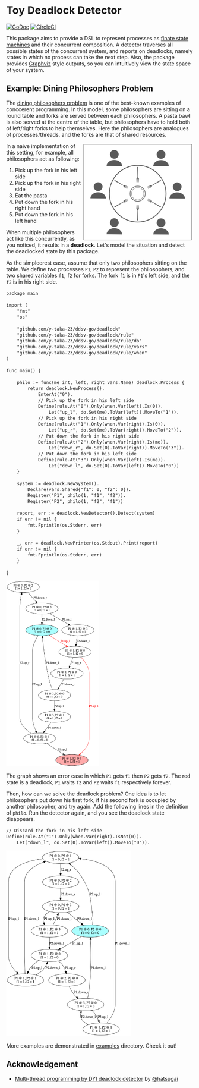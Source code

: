 Toy Deadlock Detector
=====================

[![GoDoc](https://godoc.org/github.com/y-taka-23/ddsv-go/deadlock?status.svg)](https://godoc.org/github.com/y-taka-23/ddsv-go/deadlock)
[![CircleCI](https://circleci.com/gh/y-taka-23/ddsv-go.svg?style=svg)](https://circleci.com/gh/y-taka-23/ddsv-go)

This package aims to provide a DSL to represent processes as [finate state machines](https://en.wikipedia.org/wiki/Finite-state_machine) and their concurrent composition. A detector traverses all possible states of the concurrent system, and reports on deadlocks, namely states in which no process can take the next step. Also, the package provides [Graphviz](https://www.graphviz.org/) style outputs, so you can intuitively view the state space of your system.


Example: Dining Philosophers Problem
------------------------------------

The [dining philosophers problem](https://en.wikipedia.org/wiki/Dining_philosophers_problem) is one of the best-known examples of conccerent programming. In this model, some philosophers are sitting on a round table and forks are served between each philosophers. A pasta bawl is also served at the centre of the table, but philosophers have to hold both of left/right forks to help themselves. Here the philosophers are analogues of processes/threads, and the forks are that of shared resources.

<img src="/assets/table.png" width=300px align="right" alt="philosophers and forks around a table">

In a naive implementation of this setting, for example, all philosophers act as following:

1. Pick up the fork in his left side
2. Pick up the fork in his right side
3. Eat the pasta
4. Put down the fork in his right hand
5. Put down the fork in his left hand

When multiple philosophers act like this concurrently, as you noticed, it results in a __deadlock__. Let's model the situation and detect the deadlocked state by this package.

As the simpleerest case, assume that only two philosophers sitting on the table. We define two processes `P1`, `P2` to represent the philosophers, and two shared variables `f1`, `f2` for forks. The fork `f1` is in `P1`'s left side, and the `f2` is in his right side.



```golang
package main

import (
	"fmt"
	"os"

	"github.com/y-taka-23/ddsv-go/deadlock"
	"github.com/y-taka-23/ddsv-go/deadlock/rule"
	"github.com/y-taka-23/ddsv-go/deadlock/rule/do"
	"github.com/y-taka-23/ddsv-go/deadlock/rule/vars"
	"github.com/y-taka-23/ddsv-go/deadlock/rule/when"
)

func main() {

	philo := func(me int, left, right vars.Name) deadlock.Process {
		return deadlock.NewProcess().
			EnterAt("0").
			// Pick up the fork in his left side
			Define(rule.At("0").Only(when.Var(left).Is(0)).
				Let("up_l", do.Set(me).ToVar(left)).MoveTo("1")).
			// Pick up the fork in his right side
			Define(rule.At("1").Only(when.Var(right).Is(0)).
				Let("up_r", do.Set(me).ToVar(right)).MoveTo("2")).
			// Put down the fork in his right side
			Define(rule.At("2").Only(when.Var(right).Is(me)).
				Let("down_r", do.Set(0).ToVar(right)).MoveTo("3")).
			// Put down the fork in his left side
			Define(rule.At("3").Only(when.Var(left).Is(me)).
				Let("down_l", do.Set(0).ToVar(left)).MoveTo("0"))
	}

	system := deadlock.NewSystem().
		Declare(vars.Shared{"f1": 0, "f2": 0}).
		Register("P1", philo(1, "f1", "f2")).
		Register("P2", philo(1, "f2", "f1"))

	report, err := deadlock.NewDetector().Detect(system)
	if err != nil {
		fmt.Fprintln(os.Stderr, err)
	}

	_, err = deadlock.NewPrinter(os.Stdout).Print(report)
	if err != nil {
		fmt.Fprintln(os.Stderr, err)
	}

}
```

<img src="/assets/trace_bad.png" height=500px alt="transition graph which has a deadlocked state">

The graph shows an error case in which `P1` gets `f1` then `P2` gets `f2`. The red state is a deadlock, `P1` waits `f2` and `P2` waits `f1` respectively forever.

Then, how can we solve the deadlock problem? One idea is to let philosophers put down his first fork, if his second fork is occupied by another philosopher, and try again. Add the following lines in the definition of `philo`. Run the detector again, and you see the deadlock state disappears.

```golang
// Discard the fork in his left side
Define(rule.At("1").Only(when.Var(right).IsNot(0)).
	Let("down_l", do.Set(0).ToVar(left)).MoveTo("0")).
```

<img src="/assets/trace_good.png" height=500px alt="transition graph without the deadlock">

More examples are demonstrated in [examples](/examples) directory. Check it out!

Acknowledgement
---------------

* [Multi-thread programming by DYI deadlock detector]() by [@hatsugai](https://github.com/hatsugai)
